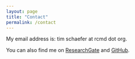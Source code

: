 ```yaml
---
layout: page
title: "Contact"
permalink: /contact
---
```



 My email address is: tim schaefer at rcmd dot org.

 You can also find me on [ResearchGate](https://www.researchgate.net/profile/Tim-Schaefer-10) and [GitHub](https://github.com/dfsp-spirit).
